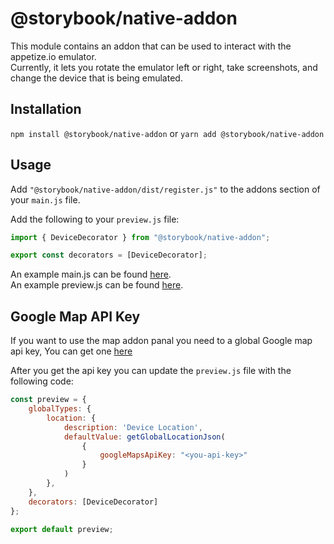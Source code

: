 # @storybook/native-addon
This module contains an addon that can be used to interact with the appetize.io emulator.  
Currently, it lets you rotate the emulator left or right, take screenshots, and change the device that is being emulated.

## Installation
`npm install @storybook/native-addon`
or
`yarn add @storybook/native-addon`

## Usage
Add `"@storybook/native-addon/dist/register.js"` to the addons section of your `main.js` file.

Add the following to your `preview.js` file:
```jsx
import { DeviceDecorator } from "@storybook/native-addon";

export const decorators = [DeviceDecorator];
```

An example main.js can be found [here](../../examples/controls/.storybook/main.js).  
An example preview.js can be found [here](../../examples/controls/.storybook/preview.js).  

## Google Map API Key

If you want to use the map addon panal you need to a global Google map api key, You can get one [here](https://developers.google.com/maps/documentation/javascript)

After you get the api key you can update the `preview.js` file with the following code:

```js
const preview = {
    globalTypes: {
        location: {
            description: 'Device Location',
            defaultValue: getGlobalLocationJson(
                {
                    googleMapsApiKey: "<you-api-key>"
                }
            )
        },
    },
    decorators: [DeviceDecorator]
};

export default preview;
```